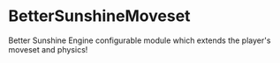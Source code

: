 # BetterSunshineMoveset
Better Sunshine Engine configurable module which extends the player's moveset and physics!
